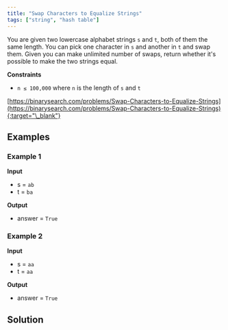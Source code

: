 ```yaml
---
title: "Swap Characters to Equalize Strings"
tags: ["string", "hash table"]
---
```


You are given two lowercase alphabet strings `s` and `t`, both of them the same length. You can pick one character in `s` and another in `t` and swap them. Given you can make unlimited number of swaps, return whether it's possible to make the two strings equal.

**Constraints**

- `n ≤ 100,000` where `n` is the length of `s` and `t`

[https://binarysearch.com/problems/Swap-Characters-to-Equalize-Strings](https://binarysearch.com/problems/Swap-Characters-to-Equalize-Strings){:target="\_blank"}

## Examples

### Example 1

**Input**

- s = `ab`
- t = `ba`

**Output**

- answer = `True`

### Example 2

**Input**

- s = `aa`
- t = `aa`

**Output**

- answer = `True`

## Solution

<script src="https://gist.github.com/yaeba/16da7be5123724fcf6eccc25581cef5a.js?file=Swap-Characters-to-Equalize-Strings.py"></script>
